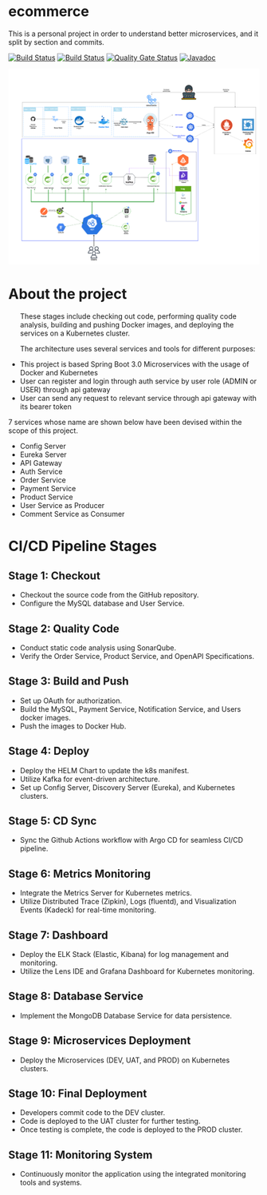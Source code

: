# ecommerce

This is a personal project in order to understand better microservices,
and it split by section and commits.

[![Build Status](https://travis-ci.org/joemccann/dillinger.svg?branch=master)](https://travis-ci.org/joemccann/dillinger)
[![Build Status](https://github.com/javiertuya/samples-test-spring/actions/workflows/build.yml/badge.svg)](https://github.com/javiertuya/samples-test-spring/actions/workflows/build.yml)
[![Quality Gate Status](https://sonarcloud.io/api/project_badges/measure?project=my%3Asamples-test-spring&metric=alert_status)](https://sonarcloud.io/summary/new_code?id=my%3Asamples-test-spring)
[![Javadoc](https://img.shields.io/badge/%20-javadoc-blue)](https://javiertuya.github.io/samples-test-spring/)

<img src="https://github.com/puitiza/ecommerce/blob/main/images/Architecture%20Software%20final.png">     


# About the project

<ul style="list-style-type:disc">
These stages include checking out code, performing quality code analysis, building and pushing Docker images,
and deploying the services on a Kubernetes cluster.

The architecture uses several services and tools for different purposes:

  <li>This project is based Spring Boot 3.0 Microservices with the usage of Docker and Kubernetes</li>
  <li>User can register and login through auth service by user role (ADMIN or USER) through api gateway</li>
  <li>User can send any request to relevant service through api gateway with its bearer token</li>
</ul>

7 services whose name are shown below have been devised within the scope of this project.

- Config Server
- Eureka Server
- API Gateway
- Auth Service
- Order Service
- Payment Service
- Product Service
- User Service as Producer
- Comment Service as Consumer

# CI/CD Pipeline Stages

## Stage 1: Checkout

- Checkout the source code from the GitHub repository.
- Configure the MySQL database and User Service.

## Stage 2: Quality Code

- Conduct static code analysis using SonarQube.
- Verify the Order Service, Product Service, and OpenAPI Specifications.

## Stage 3: Build and Push

- Set up OAuth for authorization.
- Build the MySQL, Payment Service, Notification Service, and Users docker images.
- Push the images to Docker Hub.

## Stage 4: Deploy

- Deploy the HELM Chart to update the k8s manifest.
- Utilize Kafka for event-driven architecture.
- Set up Config Server, Discovery Server (Eureka), and Kubernetes clusters.

## Stage 5: CD Sync

- Sync the Github Actions workflow with Argo CD for seamless CI/CD pipeline.

## Stage 6: Metrics Monitoring

- Integrate the Metrics Server for Kubernetes metrics.
- Utilize Distributed Trace (Zipkin), Logs (fluentd), and Visualization Events (Kadeck) for real-time monitoring.

## Stage 7: Dashboard

- Deploy the ELK Stack (Elastic, Kibana) for log management and monitoring.
- Utilize the Lens IDE and Grafana Dashboard for Kubernetes monitoring.

## Stage 8: Database Service

- Implement the MongoDB Database Service for data persistence.

## Stage 9: Microservices Deployment

- Deploy the Microservices (DEV, UAT, and PROD) on Kubernetes clusters.

## Stage 10: Final Deployment

- Developers commit code to the DEV cluster.
- Code is deployed to the UAT cluster for further testing.
- Once testing is complete, the code is deployed to the PROD cluster.

## Stage 11: Monitoring System

- Continuously monitor the application using the integrated monitoring tools and systems.
